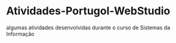 # Atividades-Portugol-WebStudio
algumas atividades desenvolvidas durante o curso de Sistemas da Informação
